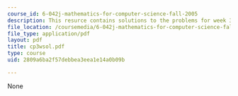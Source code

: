 ```yaml
---
course_id: 6-042j-mathematics-for-computer-science-fall-2005
description: This resurce contains solutions to the problems for week 3, wednesday.
file_location: /coursemedia/6-042j-mathematics-for-computer-science-fall-2005/2809a6ba2f57debbea3eea1e14a0b09b_cp3wsol.pdf
file_type: application/pdf
layout: pdf
title: cp3wsol.pdf
type: course
uid: 2809a6ba2f57debbea3eea1e14a0b09b

---
```

None
